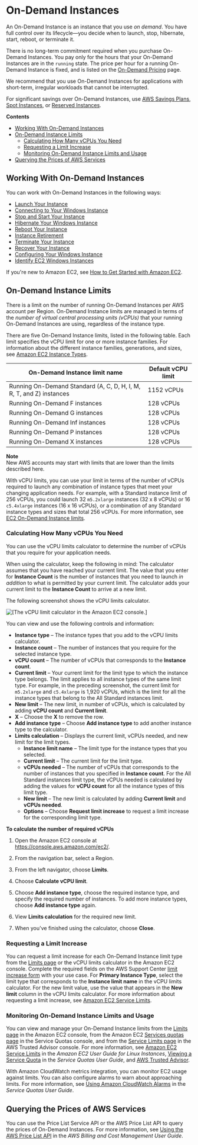 # On\-Demand Instances<a name="ec2-on-demand-instances"></a>

An On\-Demand Instance is an instance that you use *on demand*\. You have full control over its lifecycle—you decide when to launch, stop, hibernate, start, reboot, or terminate it\.

There is no long\-term commitment required when you purchase On\-Demand Instances\. You pay only for the hours that your On\-Demand Instances are in the `running` state\. The price per hour for a running On\-Demand Instance is fixed, and is listed on the [On\-Demand Pricing](https://aws.amazon.com/ec2/pricing/on-demand) page\.

We recommend that you use On\-Demand Instances for applications with short\-term, irregular workloads that cannot be interrupted\.

For significant savings over On\-Demand Instances, use [AWS Savings Plans](http://aws.amazon.com/savingsplans/), [Spot Instances](using-spot-instances.md), or [Reserved Instances](ec2-reserved-instances.md)\.

**Contents**
+ [Working With On\-Demand Instances](#working-with-on-demand-instances)
+ [On\-Demand Instance Limits](#ec2-on-demand-instances-limits)
  + [Calculating How Many vCPUs You Need](#vcpu-limits-calculator)
  + [Requesting a Limit Increase](#vcpu-limits-request-increase)
  + [Monitoring On\-Demand Instance Limits and Usage](#monitoring-on-demand-limits)
+ [Querying the Prices of AWS Services](#query-aws-price-list)

## Working With On\-Demand Instances<a name="working-with-on-demand-instances"></a>

You can work with On\-Demand Instances in the following ways:
+ [Launch Your Instance](LaunchingAndUsingInstances.md)
+ [Connecting to Your Windows Instance](connecting_to_windows_instance.md)
+ [Stop and Start Your Instance](Stop_Start.md)
+ [Hibernate Your Windows Instance](Hibernate.md)
+ [Reboot Your Instance](ec2-instance-reboot.md)
+ [Instance Retirement](instance-retirement.md)
+ [Terminate Your Instance](terminating-instances.md)
+ [Recover Your Instance](ec2-instance-recover.md)
+ [Configuring Your Windows Instance](ec2-windows-instances.md)
+ [Identify EC2 Windows Instances](identify_ec2_instances.md)

If you're new to Amazon EC2, see [How to Get Started with Amazon EC2](concepts.md#how-to-get-started)\.

## On\-Demand Instance Limits<a name="ec2-on-demand-instances-limits"></a>

There is a limit on the number of running On\-Demand Instances per AWS account per Region\. On\-Demand Instance limits are managed in terms of the *number of virtual central processing units \(vCPUs\)* that your running On\-Demand Instances are using, regardless of the instance type\.

There are five On\-Demand Instance limits, listed in the following table\. Each limit specifies the vCPU limit for one or more instance families\. For information about the different instance families, generations, and sizes, see [Amazon EC2 Instance Types](http://aws.amazon.com/ec2/instance-types/)\.


| On\-Demand Instance limit name | Default vCPU limit | 
| --- | --- | 
|  Running On\-Demand Standard \(A, C, D, H, I, M, R, T, and Z\) instances  |  1152 vCPUs  | 
|  Running On\-Demand F instances  |  128 vCPUs  | 
|  Running On\-Demand G instances  |  128 vCPUs  | 
|  Running On\-Demand Inf instances  | 128 vCPUs | 
|  Running On\-Demand P instances  |  128 vCPUs  | 
|  Running On\-Demand X instances  |  128 vCPUs  | 

**Note**  
New AWS accounts may start with limits that are lower than the limits described here\.

With vCPU limits, you can use your limit in terms of the number of vCPUs required to launch any combination of instance types that meet your changing application needs\. For example, with a Standard instance limit of 256 vCPUs, you could launch 32 `m5.2xlarge` instances \(32 x 8 vCPUs\) or 16 `c5.4xlarge` instances \(16 x 16 vCPUs\), or a combination of any Standard instance types and sizes that total 256 vCPUs\. For more information, see [EC2 On\-Demand Instance limits](http://aws.amazon.com/ec2/faqs/#EC2_On-Demand_Instance_limits)\.

### Calculating How Many vCPUs You Need<a name="vcpu-limits-calculator"></a>

You can use the vCPU limits calculator to determine the number of vCPUs that you require for your application needs\.

When using the calculator, keep the following in mind: The calculator assumes that you have reached your current limit\. The value that you enter for **Instance Count** is the number of instances that you need to launch *in addition* to what is permitted by your current limit\. The calculator adds your current limit to the **Instance Count** to arrive at a new limit\.

The following screenshot shows the vCPU limits calculator\.

![\[The vCPU limit calculator in the Amazon EC2 console.\]](http://docs.aws.amazon.com/AWSEC2/latest/WindowsGuide/images/vCPU-limit-calculator.png)

You can view and use the following controls and information:
+ **Instance type** – The instance types that you add to the vCPU limits calculator\.
+ **Instance count** – The number of instances that you require for the selected instance type\.
+ **vCPU count** – The number of vCPUs that corresponds to the **Instance count**\.
+ **Current limit** – Your current limit for the limit type to which the instance type belongs\. The limit applies to all instance types of the same limit type\. For example, in the preceding screenshot, the current limit for `m5.2xlarge` and `c5.4xlarge` is 1,920 vCPUs, which is the limit for all the instance types that belong to the All Standard instances limit\.
+ **New limit** – The new limit, in number of vCPUs, which is calculated by adding **vCPU count** and **Current limit**\.
+ **X** – Choose the **X** to remove the row\.
+ **Add instance type** – Choose **Add instance type** to add another instance type to the calculator\.
+ **Limits calculation** – Displays the current limit, vCPUs needed, and new limit for the limit types\.
  + **Instance limit name** – The limit type for the instance types that you selected\.
  + **Current limit** – The current limit for the limit type\.
  + **vCPUs needed** – The number of vCPUs that corresponds to the number of instances that you specified in **Instance count**\. For the All Standard instances limit type, the vCPUs needed is calculated by adding the values for **vCPU count** for all the instance types of this limit type\.
  + **New limit** – The new limit is calculated by adding **Current limit** and **vCPUs needed**\.
  + **Options** – Choose **Request limit increase** to request a limit increase for the corresponding limit type\.

**To calculate the number of required vCPUs**

1. Open the Amazon EC2 console at [https://console\.aws\.amazon\.com/ec2/](https://console.aws.amazon.com/ec2/)\.

1. From the navigation bar, select a Region\.

1. From the left navigator, choose **Limits**\.

1. Choose **Calculate vCPU limit**\.

1. Choose **Add instance type**, choose the required instance type, and specify the required number of instances\. To add more instance types, choose **Add instance type** again\.

1. View **Limits calculation** for the required new limit\.

1. When you've finished using the calculator, choose **Close**\.

### Requesting a Limit Increase<a name="vcpu-limits-request-increase"></a>

You can request a limit increase for each On\-Demand Instance limit type from the [Limits page](https://console.aws.amazon.com/ec2/#Limits) or the vCPU limits calculator in the Amazon EC2 console\. Complete the required fields on the AWS Support Center [limit increase form](https://console.aws.amazon.com/support/home#/case/create?issueType=service-limit-increase&limitType=service-code-ec2-instances) with your use case\. For **Primary Instance Type**, select the limit type that corresponds to the **Instance limit name** in the vCPU limits calculator\. For the new limit value, use the value that appears in the **New limit** column in the vCPU limits calculator\. For more information about requesting a limit increase, see [Amazon EC2 Service Limits](ec2-resource-limits.md)\.

### Monitoring On\-Demand Instance Limits and Usage<a name="monitoring-on-demand-limits"></a>

You can view and manage your On\-Demand Instance limits from the [Limits page](https://console.aws.amazon.com/ec2/#Limits) in the Amazon EC2 console, from the Amazon EC2 [Services quotas page](https://console.aws.amazon.com/servicequotas/#!/services/ec2/quotas) in the Service Quotas console, and from the [Service Limits page](https://console.aws.amazon.com/trustedadvisor/home?#/category/service-limits) in the AWS Trusted Advisor console\. For more information, see [Amazon EC2 Service Limits](ec2-resource-limits.md) in the *Amazon EC2 User Guide for Linux Instances*, [Viewing a Service Quota](https://docs.aws.amazon.com/servicequotas/latest/userguide/gs-request-quota.html) in the *Service Quotas User Guide*, and [AWS Trusted Advisor](http://aws.amazon.com/premiumsupport/technology/trusted-advisor/)\.

With Amazon CloudWatch metrics integration, you can monitor EC2 usage against limits\. You can also configure alarms to warn about approaching limits\. For more information, see [Using Amazon CloudWatch Alarms](https://docs.aws.amazon.com/servicequotas/latest/userguide/configure-cloudwatch.html) in the *Service Quotas User Guide*\.

## Querying the Prices of AWS Services<a name="query-aws-price-list"></a>

You can use the Price List Service API or the AWS Price List API to query the prices of On\-Demand Instances\. For more information, see [Using the AWS Price List API](https://docs.aws.amazon.com/awsaccountbilling/latest/aboutv2/price-changes.html) in the *AWS Billing and Cost Management User Guide*\.